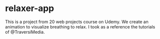 # relaxer-app
This is a project from 20 web projects course on Udemy. We create an animation to visualize breathing to relax. I took as a reference the tutorials of @TraversiMedia.
